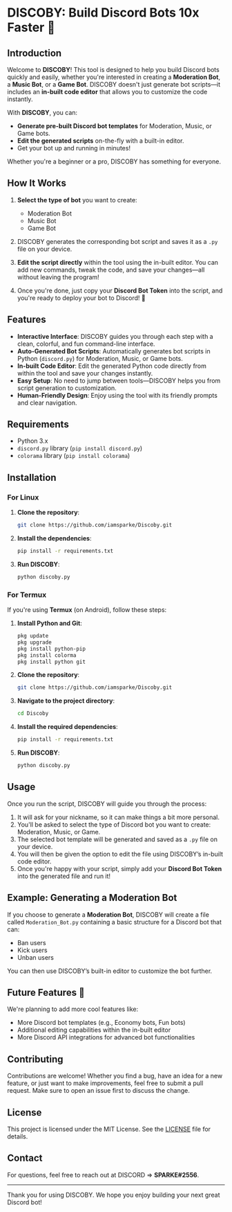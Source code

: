  # DISCOBY: Build Discord Bots 10x Faster 🚀

## Introduction

Welcome to **DISCOBY**! This tool is designed to help you build Discord bots quickly and easily, whether you're interested in creating a **Moderation Bot**, a **Music Bot**, or a **Game Bot**. DISCOBY doesn't just generate bot scripts—it includes an **in-built code editor** that allows you to customize the code instantly.

With **DISCOBY**, you can:
- **Generate pre-built Discord bot templates** for Moderation, Music, or Game bots.
- **Edit the generated scripts** on-the-fly with a built-in editor.
- Get your bot up and running in minutes!

Whether you're a beginner or a pro, DISCOBY has something for everyone.

## How It Works

1. **Select the type of bot** you want to create:
    - Moderation Bot
    - Music Bot
    - Game Bot
    
2. DISCOBY generates the corresponding bot script and saves it as a `.py` file on your device.

3. **Edit the script directly** within the tool using the in-built editor. You can add new commands, tweak the code, and save your changes—all without leaving the program!

4. Once you're done, just copy your **Discord Bot Token** into the script, and you're ready to deploy your bot to Discord! 🎉

## Features

- **Interactive Interface**: DISCOBY guides you through each step with a clean, colorful, and fun command-line interface.
- **Auto-Generated Bot Scripts**: Automatically generates bot scripts in Python (`discord.py`) for Moderation, Music, or Game bots.
- **In-built Code Editor**: Edit the generated Python code directly from within the tool and save your changes instantly.
- **Easy Setup**: No need to jump between tools—DISCOBY helps you from script generation to customization.
- **Human-Friendly Design**: Enjoy using the tool with its friendly prompts and clear navigation.

## Requirements

- Python 3.x
- `discord.py` library (`pip install discord.py`)
- `colorama` library (`pip install colorama`)

## Installation

### For Linux

1. **Clone the repository**:

    ```bash
    git clone https://github.com/iamsparke/Discoby.git
    ```

2. **Install the dependencies**:

    ```bash
    pip install -r requirements.txt
    ```

3. **Run DISCOBY**:

    ```bash
    python discoby.py
    ```

### For Termux

If you're using **Termux** (on Android), follow these steps:

1. **Install Python and Git**:

    ```bash
    pkg update
    pkg upgrade
    pkg install python-pip
    pkg install colorma
    pkg install python git
    ```

2. **Clone the repository**:

    ```bash
    git clone https://github.com/iamsparke/Discoby.git
    ```

3. **Navigate to the project directory**:

    ```bash
    cd Discoby
    ```

4. **Install the required dependencies**:

    ```bash
    pip install -r requirements.txt
    ```

5. **Run DISCOBY**:

    ```bash
    python discoby.py
    ```

## Usage

Once you run the script, DISCOBY will guide you through the process:

1. It will ask for your nickname, so it can make things a bit more personal.
2. You'll be asked to select the type of Discord bot you want to create: Moderation, Music, or Game.
3. The selected bot template will be generated and saved as a `.py` file on your device.
4. You will then be given the option to edit the file using DISCOBY’s in-built code editor.
5. Once you're happy with your script, simply add your **Discord Bot Token** into the generated file and run it!

## Example: Generating a Moderation Bot

If you choose to generate a **Moderation Bot**, DISCOBY will create a file called `Moderation_Bot.py` containing a basic structure for a Discord bot that can:

- Ban users
- Kick users
- Unban users

You can then use DISCOBY’s built-in editor to customize the bot further.

## Future Features 🚀

We're planning to add more cool features like:
- More Discord bot templates (e.g., Economy bots, Fun bots)
- Additional editing capabilities within the in-built editor
- More Discord API integrations for advanced bot functionalities

## Contributing

Contributions are welcome! Whether you find a bug, have an idea for a new feature, or just want to make improvements, feel free to submit a pull request. Make sure to open an issue first to discuss the change.

## License

This project is licensed under the MIT License. See the [LICENSE](LICENSE) file for details.

## Contact

For questions, feel free to reach out at DISCORD => **SPARKE#2556**.

---

Thank you for using DISCOBY. We hope you enjoy building your next great Discord bot!
